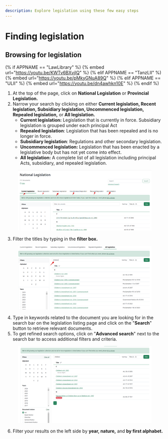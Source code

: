 ```yaml
---
description: Explore legislation using these few easy steps
---
```


# Finding legislation

## Browsing for legislation

(% if APPNAME == "LawLibrary" %)
{% embed url="https://youtu.be/KWTv6BXvjlQ" %}
(% elif APPNAME == "TanzLII" %)
{% embed url="https://youtu.be/pMkyGNuA89Q" %}
(% elif APPNAME == "ULII" %)
{% embed url="https://youtu.be/dn4awhkn10E" %}
(% endif %)


1. At the top of the page, click on **National Legislation** or **Provincial Legislation.**
2. Narrow your search by clicking on either **Current legislation, Recent legislation, Subsidiary legislation, Uncommenced legislation, Repealed legislation,** or **All legislation.**
   * **Current legislation:** Legislation that is currently in force. Subsidiary legislation is grouped under each principal Act
   * **Repealed legislation**: Legislation that has been repealed and is no longer in force.
   * **Subsidiary legislation**: Regulations and other secondary legislation.
   * **Uncommenced legislation:**  Legislation that has been enacted by a legislative body but has not yet come into effect.
   * **All legislation:** A complete list of all legislation including principal Acts, subsidiary, and repealed legislation.

<div align="left"><figure><img src="../.gitbook/assets/legislation 4.png" alt=""><figcaption></figcaption></figure></div>

3. Filter the titles by typing in the **filter box.**

<div align="left"><figure><img src="../.gitbook/assets/legislation 5.png" alt=""><figcaption></figcaption></figure></div>

4. Type in keywords related to the document you are looking for in the search bar on the legislation listing page and click on the "**Search**" button to retrieve relevant documents.&#x20;
5. To get refined search options, click on "**Advanced search**" next to the search bar to access additional filters and criteria.

<figure><img src="../.gitbook/assets/legislation 6.png" alt=""><figcaption></figcaption></figure>

6. Filter your results on the left side by **year, nature,** and **by first alphabet.**

